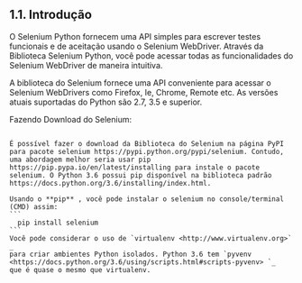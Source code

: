 ## 1.1. Introdução

O Selenium Python fornecem uma API simples para escrever testes funcionais e de aceitação usando o Selenium WebDriver. Através da Biblioteca Selenium Python, você pode acessar todas as funcionalidades do Selenium WebDriver de maneira intuitiva.

A biblioteca do Selenium fornece uma API conveniente para acessar o Selenium WebDrivers como Firefox, Ie, Chrome, Remote etc. As versões atuais suportadas do Python são 2.7, 3.5 e superior.


Fazendo Download do Selenium:
~~~~~~~~~~~~~~~~~~~~~~~~~~~~~~~~~~~~~~~

É possível fazer o download da Biblioteca do Selenium na página PyPI para pacote selenium https://pypi.python.org/pypi/selenium. Contudo, uma abordagem melhor seria usar pip https://pip.pypa.io/en/latest/installing para instale o pacote selenium. O Python 3.6 possui pip disponível na biblioteca padrão https://docs.python.org/3.6/installing/index.html.

Usando o **pip** , você pode instalar o selenium no console/terminal (CMD) assim:
```
  pip install selenium
```
Você pode considerar o uso de `virtualenv <http://www.virtualenv.org>` _
para criar ambientes Python isolados. Python 3.6 tem `pyvenv
<https://docs.python.org/3.6/using/scripts.html#scripts-pyvenv> `_
que é quase o mesmo que virtualenv.

